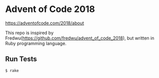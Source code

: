 # Advent of Code 2018

https://adventofcode.com/2018/about

This repo is inspired by Fredwu(https://github.com/fredwu/advent_of_code_2018), but written in Ruby programming language.

## Run Tests

```
$ rake
```
